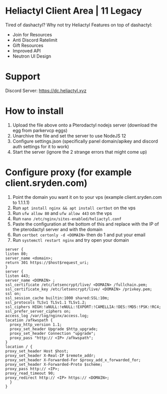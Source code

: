 # Heliactyl Client Area | 11 Legacy

Tired of dashactyl? Why not try Heliactyl
Features on top of dashactyl:
- Join for Resources
- Anti Discord Ratelimit
- Gift Resources
- Improved API
- Neutron UI Design

# Support

Discord Server: https://dc.heliactyl.xyz

# How to install

1. Upload the file above onto a Pterodactyl nodejs server (download the egg from parkervcp eggs)
2. Unarchive the file and set the server to use NodeJS 12
3. Configure settings.json (specifically panel domain/apikey and discord auth settings for it to work)
4. Start the server (ignore the 2 strange errors that might come up)

# Configure proxy (for example client.sryden.com)

1. Point the domain you want it on to your vps (example client.sryden.com to 1.1.1.1)
2. Run `apt install nginx && apt install certbot` on the vps
3. Run `ufw allow 80` and `ufw allow 443` on the vps
4. Run `nano /etc/nginx/sites-enabled/heliactyl.conf`
5. Paste the configuration at the bottom of this and replace <heliactyl> with the IP of the pterodactyl server and <domain> with the domain
6. Run `certbot certonly -d <DOMAIN>` then do 1 and put your email
7. Run `systemctl restart nginx` and try open your domain
```
server {
listen 80;
server_name <domain>;
return 301 https://$host$request_uri;
}
server {
listen 443;
server_name <DOMAIN> ;
ssl_certificate /etc/letsencrypt/live/ <DOMAIN> /fullchain.pem;
ssl_certificate_key /etc/letsencrypt/live/ <DOMAIN> /privkey.pem;
ssl on;
ssl_session_cache builtin:1000 shared:SSL:10m;
ssl_protocols TLSv1 TLSv1.1 TLSv1.2;
ssl_ciphers HIGH:!aNULL:!eNULL:!EXPORT:!CAMELLIA:!DES:!MD5:!PSK:!RC4;
ssl_prefer_server_ciphers on;
access_log /var/log/nginx/access.log;
location /afkwspath {
  proxy_http_version 1.1;
  proxy_set_header Upgrade $http_upgrade;
  proxy_set_header Connection "upgrade";
  proxy_pass "http:// <IP> /afkwspath";
}
location / {
proxy_set_header Host $host;
proxy_set_header X-Real-IP $remote_addr;
proxy_set_header X-Forwarded-For $proxy_add_x_forwarded_for;
proxy_set_header X-Forwarded-Proto $scheme;
proxy_pass http:// <IP>;
proxy_read_timeout 90;
proxy_redirect http:// <IP> https:// <DOMAIN>;
  }
}
